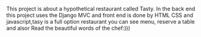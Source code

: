 This project is about a hypothetical restaurant called Tasty.
In the back end  this project uses the Django MVC and front end is done by
HTML CSS and javascript,tasy is a full option restaurant you can see menu, reserve a table 
and alsor Read the beautiful words of the chef:)))

